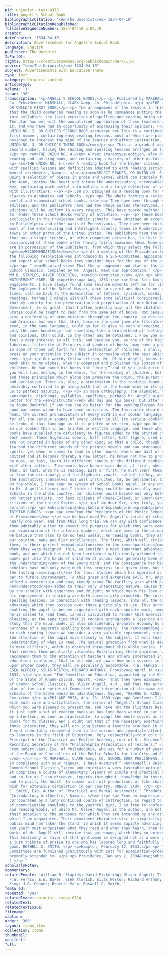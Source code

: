 ```yaml
---
pid: unionist--text-0370
title: Angell's School Book
bibliographicCitation: "<em>The Unionist</em> 1834-04-10"
bibliographicCitationRepublished: 
fullIssueSequenceNumber: 1834-04-10 p.04.70
creator: 
dateCreated: '1834-04-10'
description: Advertisement for Angell's School Book
language: English
publisher: The Unionist
IsPartOf: 
rights: https://creativecommons.org/publicdomain/mark/1.0/
source: "<em>The Unionist</em> 1834-04-10"
subject: Advertisements with Education Theme
type: Text
category: Unionist content
articleType: 
volume: '1'
issue: '36'
transcription: "<p>ANGELL’S SCHOOL BOOKS.</p> <p> Published by MARSHALL, BROWN, &amp;
  Co. Providence: MARSHALL, CLARK &amp; Co. Philadelphia. </p> <p>THE UNION NO. 1,
  OR CHILD’S FIRST BOOK.</p> <p> The arrangement of the lessons in this book is such
  that the child commences reading as soon as he commences putting the letters together
  into syllables! the (sic) exercises of spelling and reading being simultaneous.
  The plan has met with the unqualified approbation of those teachers who have used
  it, and who have had an opportunity of expressing their opinions. </p> <p><em>THE
  UNION NO. 2, OR CHILD’S SECOND BOOK.</em></p> <p> This is a continuation of the
  first number, containing easy reading lessons, most of which are pleasing stories,
  designed to interest the mind of the learner and afford instruction. </p> <p><em>THE
  UNION NO. 3, OR CHILD’S THIRD BOOK</em></p> <p> This is a gradual advance from the
  second number, having the reading and spelling lessons arranged on the same plan.
  </p> <p> <em>THE UNION NO. 4.</em> A neat stereotype edition, also designed as a
  reading and spelling book, and containing a variety of other useful matter. </p>
  <p> <em>THE UNION NO. 5.</em> A reading book for the higher classes in common schools,
  with spelling lessons and definitions adapted to each reading section—with tables,
  mental arithmetic, &amp;c. </p> <p><em>SELECT READER, OR UNION NO. 6</em></p> <p>
  Being a selection of pieces in prose and verse, which can scarcely fail to interest
  the mind, improve the heart and inform the understanding; accompanied with an explanatory
  Key, containing much useful information; and a large collection of verbal distinctions
  with illustrations. </p> <p> 500 pp. Designed as a reading book for the highest
  classes in Academies and Schools. </p> <p> The whole forming a series of interesting,
  useful and economical school books. </p> <p> They have been through several large
  editions, and the publishers have had the whole series stereotyped, so that future
  editions will be uniform in every respect. They have spared neither pains nor expense
  to render these School Books worthy of attention. </p> <p> These books are used
  exclusively in the Providence public schools; have obtained an extensive circulation
  in Philadelphia and other parts of Pennsylvania. They have been introduced into
  most of the enterprising and intelligent country towns in Rhode-Island, and many
  towns in other parts of the United States. The publishers have the pleasure to state
  that not a single teacher, or other competent person has, to their knowledge, ever
  disapproved of these books after having fairly examined them. Numerous testimonials
  are in possession of the publishers, from which they select the following. </p>
  <p><em>RECOMMENDATIONS</em></p> <p> At a meeting of the Providence School Committee,
  the following resolution was introduced by a Sub-Committee, appointed to examine
  and report what school books they consider best for the use of the public schools:
  </p> <p> “ <em>Resolved,</em> That the arrangement and plan of the series of Common
  School Classics, compiled by Mr. Angell, meet our approbation.” </p> <p> Signed,
  WM.R. STAPLES, DAVID PICKERING, <em>Sub-Committee.</em> </p> <p> &nbsp;&nbsp;&nbsp;&nbsp;&nbsp;&nbsp;&nbsp;&nbsp;&nbsp;&nbsp;&nbsp;
  WATCHEMOKET FARM, 30 <sup>th</sup> Aug, 1833 </p> <p> Dear Sir:—Among my political
  engagements, I have always found some leisure moments left me for literary amusement.
  The employment of the School Master, once so useful and dear to me, does now, at
  times, call me back to the examination of letters, syllables, words, spellings and
  readings. Perhaps I mingle with all these some political considerations; for I confess,
  that my anxiety for the preservation and perpetuation of our Union and National
  Government, is so great, that I often ardently wish all the children in the United
  States could be taught to read from the same set of books. Not because this might
  give a uniformity of pronunciation throughout the country, so desirable to Poets
  and Orators; but more than this, because the same juvenile literature studied and
  read, in the same language, would go far to give to each succeeding generation not
  only the same knowledge, but something like a brotherhood of feelings, sentiments,
  and opinions, than could, in any other way be obtained. I know you as a citizen,
  feel a deep interest in all this; and because you, as one of the highly useful and
  laborious fraternity of Printers and venders of books, may have a peculiar interest
  in some of those put forth for the instruction of children, I shall, at this time,
  press on your attention this subject in connexion with the best which I have yet
  seen. </p> <p> Our worthy fellow-citizen, Mr. Oliver Angell, seems to have had purposes
  much akin to my wishes, when he composed and published his system of classics for
  children. He had named his books the “Union;” and if you look quite through them,
  you will find nothing in the whole, for the reading of children, but that spirit
  and those principles which alone can preserve the Union, the purest morals, piety
  and patriotism. There is, also, a progression in the readings found in these books,
  admirably contrived to go along with that of the human mind in its growth from childhood
  up to perfect maturity. </p> <p> In mere orthography, the alphabet, the vowels,
  consonants, dipthongs, syllables, spellings, perhaps Mr. Angell might have done
  better for the <em>Instructor</em> who may use his books; but after all, it will
  be found doubtful if any one can do better for the <em>Pupil</em> for whom this
  good man seems alone to have been solicitous. The Instructor should carry in his
  head, the correct pronunciation of every word in our spoken language, and a key
  for all the various sounds of every letter in all its various combinations whenever
  he looks at that language as it is printed or written. </p> <p> We have more vowels
  in our spoken than in our printed or written language; and those who compose spelling
  books have supplied the deficiency by figures added to the printed character of
  each vowel. These Algebraic vowels, half letter, half figure, used in spelling books,
  are not printed in books of any other kind; so that a child, though he may have
  learned the different sounds of the printed vowels and can pronounce them when he
  spells; yet when he comes to read in other books, where one half of each vowel is
  omitted and it becomes thereby a new letter, he knows not how to pronounce it; and
  he must, at last, learn its different sounds in the different combinations of each
  with other letters. This would have been easier done, at first, when he was spelling,
  than, at last, when he is reading. Last or first, he must learn them, from the Instructor,
  or from the dictionary; and the Algebraic vowels, called the key, while useful to
  the Instructors themselves not well instructed, may be detrimental to the pupil.
  On the whole, I have seen no system of School Books equal, or any where near equal
  to Mr. Angell’s Union; and I think if they could be universally used in our English
  Schools in the whole country, our children would become not only better scholars,
  but better patriots, not less citizens of Rhode-Island, or South-Carolina and more
  citizens of the United States. </p> <p>I am dear Sir, very truly, your obedient
  servant.</p> <p> &nbsp;&nbsp;&nbsp;&nbsp;&nbsp;&nbsp;&nbsp;&nbsp;&nbsp;&nbsp;&nbsp;&nbsp;&nbsp;&nbsp;&nbsp;&nbsp;&nbsp;&nbsp;&nbsp;&nbsp;&nbsp;&nbsp;&nbsp;&nbsp;&nbsp;&nbsp;&nbsp;&nbsp;&nbsp;&nbsp;&nbsp;&nbsp;&nbsp;&nbsp;&nbsp;
  TRISTAM BURGES. </p> <p> <em>From the Preceptors of the Public Schools in the City
  of Providence</em> </p> <p> We have used Mr. Angell’s series of school books, for
  nearly one year; and from this long trial we can say with confidence that we believe
  them admirably suited to answer the purposes for which they were composed. From
  our examination of the inferior numbers, which are used in the primary Schools,
  we believe them also to be no less useful. As reading books, they all combine in
  our opinion, many peculiar excellencies. The first, which will strike all who use
  them, is their perfect <em>adaptation</em> to the <em>capacities</em> of those for
  whom they were designed. This, we consider a most important advantage in an elementary
  book, and one which has not been heretofore sufficiently attended to. </p> <p> The
  books put into the hands of children at school have generally been altogether <em>above
  the understanding</em> of the young mind; and the consequence has been, that the
  scholars have not only made much less progress in a given time, but have acquired
  the lasting <em>disgust</em> for their studies which has operated as an effectual
  bar to future improvement. To this great and extensive evil, Mr. Angell’s books
  afford a <em>certain and easy remedy.</em> The facility with which his lessons are
  <em>understood</em> added to their very interesting nature, causes them to be read
  by the scholar with eagerness and delight; by which means his love of study and
  his improvement in learning are both successfully promoted. The introduction of
  spelling lessons, in connection with reading lessons, into all the books, is an
  advantage which they possess over those previously in use. This arrangement, by
  enabling the pupil to become acquainted with each separate word, immediately before
  he is called to read them, is well calculated to render that exercise correct and
  pleasing, at the same time that it renders orthography a less dry and uninteresting
  study than the usual mode. It also considerably promotes economy by rendering the
  purchase of a separate spelling book unnecessary. The <em>appending of questions</em>
  to each reading lesson we consider a very valuable improvement, since, by calling
  the attention of the pupil more closely to the subject, it will lead him to a better
  understanding of what is read. The natural gradation from what is easy, to what
  is more difficult, which is observed throughout this whole series, is a circumstance
  that renders them peculiarly valuable. Entertaining these opinions, we cheerfully
  recommend them to the attention of teachers and others interested in the cause of
  education; confident, that to all who are aware how much success in teaching depends
  upon proper books, they will be peculiarly acceptable. P.W. FERRIS, E.W. BAKER,
  ESEK ALDRICH, SILAS WESTON, RICHARD ANTHONY. Providence April 14 <sup>th</sup> ,
  1831. </p> <p> <em> “The Committee on Education, appointed by the General Assembly
  of the State of Rhode-Island, Report, </em> ‘That they have examined the series
  of Common School Classics, by Oliver Angell, A.M., and that the arrangement and
  plan of the said series of Committee the introduction of the same into the Public
  Schools of the State would be advantageous. Signed, “GEORGE G. KING, <em>For the
  Com.</em> </p> <p>PHILADELPHIA, Aug. 28. 1833.</p> <p> Gentlemen—I have examined
  with much care and satisfaction, the series of “Angell’s School Classics,” with
  which you were pleased to present me, and have not the slightest hesitation to pronounce
  it just such a set of reading books as has long been wanted in our schools. It is
  my intention, as soon as practicable, to adopt the whole series as standard reading
  books for my classes, and I doubt not that if the necessary exertions be made by
  those interested, they will ere long become a favorite standard in all our schools.
  I most cheerfully recommend them to the serious and immediate attention of my Philadelphia
  co-laborers in the field of Education. Very respectfully—Your ob’t Servant, J. O’CONNER.
  Principal of the Classical and English Academy, rear of St. Stephen’s Church, and
  Recording Secretary of the “Philadelphia Association of Teachers.” </p> <p> <em>
  From Robert Vaux, Esq. of Philadelphia, who was for a number of years President
  of the Board of Controllers of the Public Schools for the City and County of Philadelphia.
  </em> </p> <p> TO MARSHALL, CLARK &amp; CO. SCHOOL BOOK PUBLISHERS, PHILADELPHIA.
  In compliance with your request, I have examined “ <em>Angell’s Union Series of
  Common School Classics,”</em> and entertain a very favorable opinion of the work.
  It comprises a course of elementary lessons on simple and practical principles,
  and so far as I can discover, imparts throughout, knowledge to instruct the understanding
  and to purify the heart. In common with all productions of like character I could
  wish for extensive circulation in our country. ROBERT VAUX. </p> <p> <em> From Roswell
  C. Smith, Esq. Author of “Practical and Mental Arithmetic,” “Productive Grammar,”
  “Introductory Arithmetic,” &amp;c. </em> </p> <p> From an impression, received and
  corroborated by a long continued course of instruction, in regard to the best methods
  of communicating knowledge to the youthful mind, I am free to confess that the Spelling
  and reading Books, of which Mr. Oliver Angell is the author, are not excelled, in
  their adaption to the purposes for which they are intended by any other books with
  which I am acquainted. Their prominent characteristic is simplicity; and when the
  public mind has taken the stand, to which it seems rapidly advancing, that children
  and youth must understand what they read and what they learn, then at least the
  works of Mr. Angell will receive that patronage, which they so eminently deserve.
  This testimony in favor of that gentleman is designed not as a mere puff; but as
  a just tribute of praise to one who has labored long and faithfully for the public
  good. ROSWELL C. SMITH. </p> <p>Hampton, February 12, 1833.</p> <p> Teachers, School
  Committees are furnished gratuitously with sets for examination—orders from abroad
  promptly attended to. </p> <p> Providence, January 2, 1834&nbsp;&nbsp;&nbsp;&nbsp;&nbsp;&nbsp;&nbsp;&nbsp;&nbsp;&nbsp;&nbsp;&nbsp;&nbsp;&nbsp;&nbsp;&nbsp;&nbsp;&nbsp;&nbsp;&nbsp;&nbsp;&nbsp;&nbsp;&nbsp;&nbsp;&nbsp;&nbsp;&nbsp;&nbsp;&nbsp;&nbsp;&nbsp;&nbsp;&nbsp;&nbsp;&nbsp;&nbsp;&nbsp;&nbsp;&nbsp;&nbsp;&nbsp;&nbsp;&nbsp;&nbsp;&nbsp;&nbsp;&nbsp;&nbsp;
  2 </p> "
scholarlyNotes: 
commentary: 
relatedPeople: 'William R. Staples; David Pickering; Oliver Angell; Tristam Burges;
  P.W. Ferris; E.W. Baker; Esek Aldrich, Silas Weston; Richard Anthony; George G.
  King; J.O. Conner; Roberts Vaux; Roswell C. Smith, '
featured: 
repeated: 'yes'
relatedImage: unionist--image-0124
relatedText: 
relatedTextIssue: 
filename: 
caption: 
order: '369'
layout: items_item
collection: items
thumbnail: 
manifest: 
full: 
---
```

